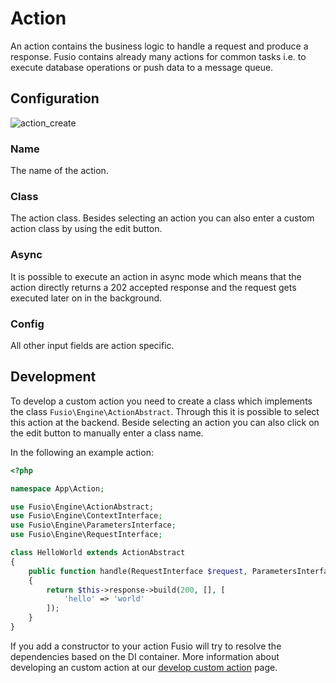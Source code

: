 
# Action

An action contains the business logic to handle a request and produce a response. Fusio contains already many actions
for common tasks i.e. to execute database operations or push data to a message queue.

## Configuration

![action_create](/img/backend/api/action_create.png)

### Name

The name of the action.

### Class

The action class. Besides selecting an action you can also enter a custom action class by using the edit button.

### Async

It is possible to execute an action in async mode which means that the action directly returns a 202 accepted response
and the request gets executed later on in the background.

### Config

All other input fields are action specific.

## Development

To develop a custom action you need to create a class which implements the class `Fusio\Engine\ActionAbstract`.
Through this it is possible to select this action at the backend. Beside selecting an action you can also click on the
edit button to manually enter a class name.

In the following an example action:

```php
<?php

namespace App\Action;

use Fusio\Engine\ActionAbstract;
use Fusio\Engine\ContextInterface;
use Fusio\Engine\ParametersInterface;
use Fusio\Engine\RequestInterface;

class HelloWorld extends ActionAbstract
{
    public function handle(RequestInterface $request, ParametersInterface $configuration, ContextInterface $context): mixed
    {
        return $this->response->build(200, [], [
            'hello' => 'world'
        ]);
    }
}

```

If you add a constructor to your action Fusio will try to resolve the dependencies based on the DI container.
More information about developing an custom action at our [develop custom action](../../../use_cases/api_framework/develop_custom_action)
page.
